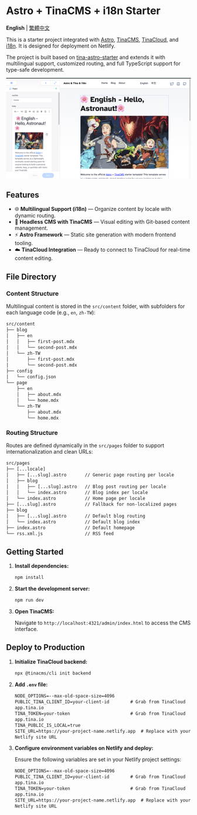 # Astro + TinaCMS + i18n Starter

**English** | [繁體中文](./README.zh-TW.md)

This is a starter project integrated with [Astro](https://docs.astro.build/en/guides/cms/tina-cms/), [TinaCMS](https://tina.io/docs/frameworks/astro), [TinaCloud](https://tina.io/docs/tina-cloud), and [i18n](https://docs.astro.build/en/guides/internationalization/). It is designed for deployment on Netlify.

The project is built based on [tina-astro-starter](https://github.com/tinacms/tina-astro-starter#) and extends it with multilingual support, customized routing, and full TypeScript support for type-safe development.

![Demo Screenshot](public/demo.png)

## Features

- 🌐 **Multilingual Support (i18n)** — Organize content by locale with dynamic routing.
- 📝 **Headless CMS with TinaCMS** — Visual editing with Git-based content management.
- ⚡ **Astro Framework** — Static site generation with modern frontend tooling.
- ☁️ **TinaCloud Integration** — Ready to connect to TinaCloud for real-time content editing.

## File Directory

### Content Structure

Multilingual content is stored in the `src/content` folder, with subfolders for each language code (e.g., `en`, `zh-TW`):

```text
src/content
├── blog
│   ├── en
│   │   ├── first-post.mdx
│   │   └── second-post.mdx
│   └── zh-TW
│       ├── first-post.mdx
│       └── second-post.mdx
├── config
│   └── config.json
└── page
    ├── en
    │   ├── about.mdx
    │   └── home.mdx
    └── zh-TW
        ├── about.mdx
        └── home.mdx
```

### Routing Structure

Routes are defined dynamically in the `src/pages` folder to support internationalization and clean URLs:

```text
src/pages
├── [...locale]
│   ├── [...slug].astro       // Generic page routing per locale
│   ├── blog
│   │   ├── [...slug].astro   // Blog post routing per locale
│   │   └── index.astro       // Blog index per locale
│   └── index.astro           // Home page per locale
├── [...slug].astro           // Fallback for non-localized pages
├── blog
│   ├── [...slug].astro       // Default blog routing
│   └── index.astro           // Default blog index
├── index.astro               // Default homepage
└── rss.xml.js                // RSS feed
```

## Getting Started

1. **Install dependencies:**

   ```bash
   npm install
   ```

2. **Start the development server:**

   ```bash
   npm run dev
   ```

3. **Open TinaCMS:**

   Navigate to `http://localhost:4321/admin/index.html` to access the CMS interface.

## Deploy to Production

1. **Initialize TinaCloud backend:**

   ```bash
   npx @tinacms/cli init backend
   ```

2. **Add `.env` file:**

   ```env
   NODE_OPTIONS=--max-old-space-size=4096
   PUBLIC_TINA_CLIENT_ID=your-client-id        # Grab from TinaCloud app.tina.io
   TINA_TOKEN=your-token                       # Grab from TinaCloud app.tina.io
   TINA_PUBLIC_IS_LOCAL=true
   SITE_URL=https://your-project-name.netlify.app  # Replace with your Netlify site URL
   ```

3. **Configure environment variables on Netlify and deploy:**

   Ensure the following variables are set in your Netlify project settings:

   ```env
   NODE_OPTIONS=--max-old-space-size=4096
   PUBLIC_TINA_CLIENT_ID=your-client-id        # Grab from TinaCloud app.tina.io
   TINA_TOKEN=your-token                       # Grab from TinaCloud app.tina.io
   SITE_URL=https://your-project-name.netlify.app  # Replace with your Netlify site URL
   ```
